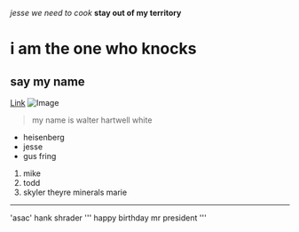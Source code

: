 *jesse we need to cook*
**stay out of my territory**
# i am the one who knocks
## say my name
[Link](https://www.youtube.com/watch?v=Xs6_vecSv2Y&ab_channel=NickyKelly)
![Image](https://upload.wikimedia.org/wikipedia/en/0/03/Walter_White_S5B.png)
> my name is walter hartwell white
* heisenberg
* jesse
* gus fring
1. mike
2. todd
3. skyler
theyre minerals marie
---
'asac' hank shrader
'''
happy birthday mr president
'''
